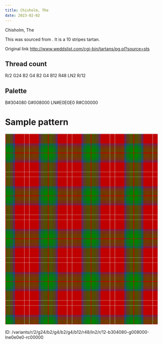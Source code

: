 ```yaml
---
title: Chisholm, The
date: 2023-02-02
---
```

Chisholm, The

This was sourced from <no value>.  It is a 10 stripes tartan.

Original link http://www.weddslist.com/cgi-bin/tartans/pg.pl?source=sts

## Thread count
R/2 G24 B2 G4 B2 G4 B12 R48 LN2 R/12

## Palette
B#304080 G#008000 LN#E0E0E0 R#C00000

# Sample pattern

![Tartan detail](tartan.png "R/2 G24 B2 G4 B2 G4 B12 R48 LN2 R/12 tartan")

ID: /variants/r/2/g24/b2/g4/b2/g4/b12/r48/ln2/r/12-b304080-g008000-lne0e0e0-rc00000